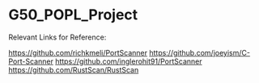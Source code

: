 # G50_POPL_Project

Relevant Links for Reference:

https://github.com/richkmeli/PortScanner
https://github.com/joeyism/C-Port-Scanner
https://github.com/inglerohit91/PortScanner
https://github.com/RustScan/RustScan

